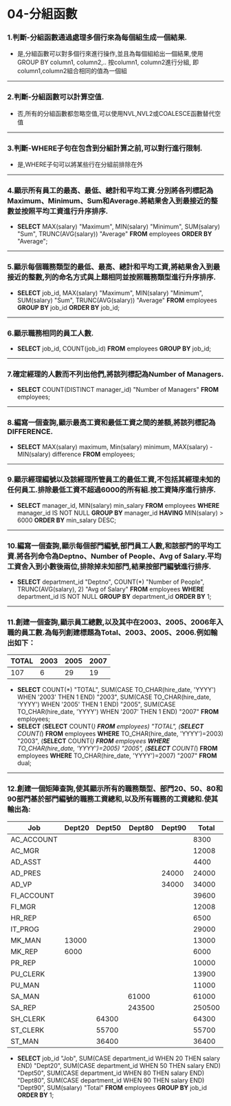 # 04-分組函數
### 1.判斷-分組函數通過處理多個行來為每個組生成一個結果.
- 是,分組函數可以對多個行來進行操作,並且為每個組給出一個結果,使用GROUP BY column1, column2,.. 按column1, column2進行分組, 即column1,column2組合相同的值為一個組
---
### 2.判斷-分組函數可以計算空值.
- 否,所有的分組函數都忽略空值,可以使用NVL,NVL2或COALESCE函數替代空值
---
### 3.判斷-WHERE子句在包含到分組計算之前,可以對行進行限制.
- 是,WHERE子句可以將某些行在分組前排除在外
---
### 4.顯示所有員工的最高、最低、總計和平均工資.分別將各列標記為Maximum、Minimum、Sum和Average.將結果舍入到最接近的整數並按照平均工資進行升序排序.
- **SELECT** MAX(salary) "Maximum", MIN(salary) "Minimum", SUM(salary) "Sum", TRUNC(AVG(salary)) "Average" **FROM** employees **ORDER BY** "Average";
---
### 5.顯示每個職務類型的最低、最高、總計和平均工資,將結果舍入到最接近的整數,列的命名方式與上題相同並按照職務類型進行升序排序.
- **SELECT** job_id, MAX(salary) "Maximum", MIN(salary) "Minimum", SUM(salary) "Sum", TRUNC(AVG(salary)) "Average" **FROM** employees **GROUP BY** job_id **ORDER BY** job_id;
---
### 6.顯示職務相同的員工人數.
- **SELECT** job_id, COUNT(job_id) **FROM** employees **GROUP BY** job_id;
---
### 7.確定經理的人數而不列出他們,將該列標記為Number of Managers.
- **SELECT** COUNT(DISTINCT manager_id) "Number of Managers" **FROM** employees;
---
### 8.編寫一個查詢,顯示最高工資和最低工資之間的差額,將該列標記為DIFFERENCE.
- **SELECT** MAX(salary) maximum, Min(salary) minimum, MAX(salary) - MIN(salary) difference **FROM** employees;
---
### 9.顯示經理編號以及該經理所管員工的最低工資,不包括其經理未知的任何員工.排除最低工資不超過6000的所有組.按工資降序進行排序.
- **SELECT** manager_id, MIN(salary) min_salary **FROM** employees **WHERE** manager_id IS NOT NULL **GROUP BY** manager_id **HAVING** MIN(salary) > 6000 **ORDER BY** min_salary DESC;
---
### 10.編寫一個查詢,顯示每個部門編號,部門員工人數,和該部門的平均工資.將各列命令為Deptno、Number of People、Avg of Salary.平均工資舍入到小數後兩位,排除掉未知部門,結果按部門編號進行排序.
- **SELECT** department_id "Deptno", COUNT(*) "Number of People", TRUNC(AVG(salary), 2) "Avg of Salary" **FROM** employees **WHERE** department_id IS NOT NULL **GROUP BY** department_id **ORDER BY** 1;
---
### 11.創建一個查詢,顯示員工總數,以及其中在2003、2005、2006年入職的員工數.為每列創建標題為Total、2003、2005、2006.例如輸出如下：
| TOTAL | 2003 | 2005 | 2007 |
| ----- | ---- | ---- | ---- |
| 107   | 6    | 29   | 19   |
- **SELECT** COUNT(*) "TOTAL", SUM(CASE TO_CHAR(hire_date, 'YYYY') WHEN '2003' THEN 1 END) "2003", SUM(CASE TO_CHAR(hire_date, 'YYYY') WHEN '2005' THEN 1 END) "2005", SUM(CASE TO_CHAR(hire_date, 'YYYY') WHEN '2007' THEN 1 END) "2007" **FROM** employees;
- **SELECT** (**SELECT** COUNT(*) **FROM** employees) "TOTAL", (**SELECT** COUNT(*) **FROM** employees **WHERE** TO_CHAR(hire_date, 'YYYY')=2003) "2003", (**SELECT** COUNT(*) **FROM** employees **WHERE** TO_CHAR(hire_date, 'YYYY')=2005) "2005", (**SELECT** COUNT(*) **FROM** employees **WHERE** TO_CHAR(hire_date, 'YYYY')=2007) "2007" **FROM** dual;
---
### 12.創建一個矩陣查詢,使其顯示所有的職務類型、部門20、50、80和90部門基於部門編號的職務工資總和,以及所有職務的工資總和.使其輸出為:
|Job        | Dept20 | Dept50 | Dept80 | Dept90 | Total |
|-----------|--------|--------|--------|--------|-------|
|AC_ACCOUNT |        |        |        |        |   8300|
|AC_MGR     |        |        |        |        |  12008|
|AD_ASST    |        |        |        |        |   4400|
|AD_PRES    |        |        |        |   24000|  24000|
|AD_VP      |        |        |        |   34000|  34000|
|FI_ACCOUNT |        |        |        |        |  39600|
|FI_MGR     |        |        |        |        |  12008|
|HR_REP     |        |        |        |        |   6500|
|IT_PROG    |        |        |        |        |  29000|
|MK_MAN     |   13000|        |        |        |  13000|
|MK_REP     |    6000|        |        |        |   6000|
|PR_REP     |        |        |        |        |  10000|
|PU_CLERK   |        |        |        |        |  13900|
|PU_MAN     |        |        |        |        |  11000|
|SA_MAN     |        |        |   61000|        |  61000|
|SA_REP     |        |        |  243500|        | 250500|
|SH_CLERK   |        |   64300|        |        |  64300|
|ST_CLERK   |        |   55700|        |        |  55700|
|ST_MAN     |        |   36400|        |        |  36400|
- **SELECT** job_id "Job", SUM(CASE department_id WHEN 20 THEN salary END) "Dept20", SUM(CASE department_id WHEN 50 THEN salary END) "Dept50", SUM(CASE department_id WHEN 80 THEN salary END) "Dept80", SUM(CASE department_id WHEN 90 THEN salary END) "Dept90", SUM(salary) "Total" **FROM** employees **GROUP BY** job_id **ORDER BY** 1;
